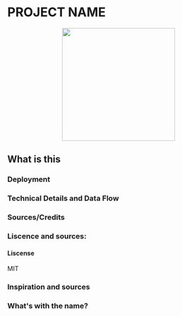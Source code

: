 # PROJECT NAME
<p align="center">
    <img src="" width="256" align="middle">
</p>

## What is this

### Deployment

### Technical Details and Data Flow

### Sources/Credits

### Liscence and sources:
#### Liscense
MIT
### Inspiration and sources

### What's with the name?
